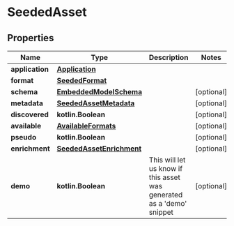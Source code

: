 
# SeededAsset

## Properties
Name | Type | Description | Notes
------------ | ------------- | ------------- | -------------
**application** | [**Application**](Application.md) |  | 
**format** | [**SeededFormat**](SeededFormat.md) |  | 
**schema** | [**EmbeddedModelSchema**](EmbeddedModelSchema.md) |  |  [optional]
**metadata** | [**SeededAssetMetadata**](SeededAssetMetadata.md) |  |  [optional]
**discovered** | **kotlin.Boolean** |  |  [optional]
**available** | [**AvailableFormats**](AvailableFormats.md) |  |  [optional]
**pseudo** | **kotlin.Boolean** |  |  [optional]
**enrichment** | [**SeededAssetEnrichment**](SeededAssetEnrichment.md) |  |  [optional]
**demo** | **kotlin.Boolean** | This will let us know if this asset was generated as a &#39;demo&#39; snippet |  [optional]



